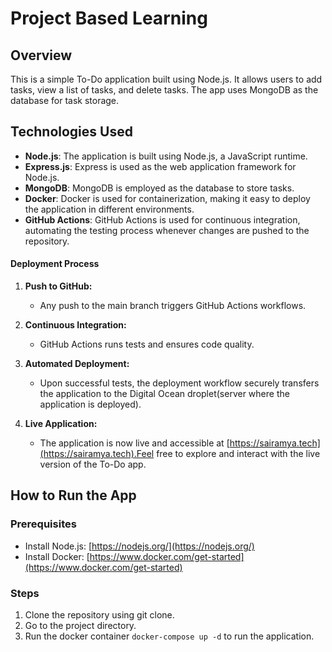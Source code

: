 # Project Based Learning
## Overview 

This is a simple To-Do application built using Node.js. It allows users to add tasks, view a list of tasks, and delete tasks. The app uses MongoDB as the database for task storage.

## Technologies Used

- **Node.js**: The application is built using Node.js, a JavaScript runtime.
- **Express.js**: Express is used as the web application framework for Node.js.
- **MongoDB**: MongoDB is employed as the database to store tasks.
- **Docker**: Docker is used for containerization, making it easy to deploy the application in different environments.
- **GitHub Actions**: GitHub Actions is used for continuous integration, automating the testing process whenever changes are pushed to the repository.

#### Deployment Process

1. **Push to GitHub:**
   - Any push to the main branch triggers GitHub Actions workflows.

2. **Continuous Integration:**
   - GitHub Actions runs tests and ensures code quality.

3. **Automated Deployment:**
   - Upon successful tests, the deployment workflow securely transfers the application to the Digital Ocean droplet(server where the application is deployed).

4. **Live Application:**
   - The application is now live and accessible at [https://sairamya.tech](https://sairamya.tech).Feel free to explore and interact with the live version of the To-Do app.


## How to Run the App

### Prerequisites

- Install Node.js: [https://nodejs.org/](https://nodejs.org/)
- Install Docker: [https://www.docker.com/get-started](https://www.docker.com/get-started)

### Steps

1. Clone the repository using git clone.
2. Go to the project directory.
3.  Run the docker container `docker-compose up -d` to run the application.
   
